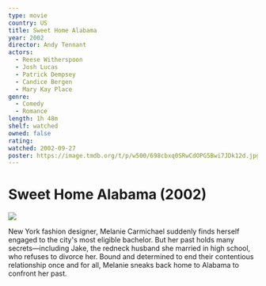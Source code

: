```yaml
---
type: movie
country: US
title: Sweet Home Alabama
year: 2002
director: Andy Tennant
actors:
  - Reese Witherspoon
  - Josh Lucas
  - Patrick Dempsey
  - Candice Bergen
  - Mary Kay Place
genre:
  - Comedy
  - Romance
length: 1h 48m
shelf: watched
owned: false
rating:
watched: 2002-09-27
poster: https://image.tmdb.org/t/p/w500/698cbxq0SRwCdOPG5Bwi7JDk12d.jpg
---
```


# Sweet Home Alabama (2002)

![](https://image.tmdb.org/t/p/w500/698cbxq0SRwCdOPG5Bwi7JDk12d.jpg)

New York fashion designer, Melanie Carmichael suddenly finds herself engaged to the city's most eligible bachelor. But her past holds many secrets—including Jake, the redneck husband she married in high school, who refuses to divorce her. Bound and determined to end their contentious relationship once and for all, Melanie sneaks back home to Alabama to confront her past.